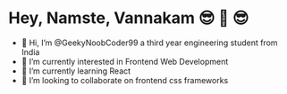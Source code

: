 
# Hey, Namste, Vannakam 😎 🌟 😎

- 👋 Hi, I’m @GeekyNoobCoder99 a third year engineering student from India
- 👀 I’m currently interested in Frontend Web Development
- 🌱 I’m currently learning React
- 💞️ I’m looking to collaborate on frontend css frameworks



<!---
GeekyNoobCoder99/GeekyNoobCoder99 is a ✨ special ✨ repository because its `README.md` (this file) appears on your GitHub profile.
You can click the Preview link to take a look at your changes.
--->
